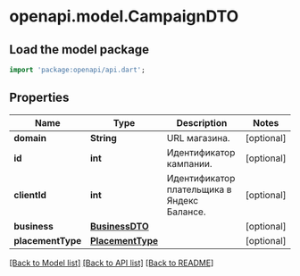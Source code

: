 # openapi.model.CampaignDTO

## Load the model package
```dart
import 'package:openapi/api.dart';
```

## Properties
Name | Type | Description | Notes
------------ | ------------- | ------------- | -------------
**domain** | **String** | URL магазина. | [optional] 
**id** | **int** | Идентификатор кампании. | [optional] 
**clientId** | **int** | Идентификатор плательщика в Яндекс Балансе. | [optional] 
**business** | [**BusinessDTO**](BusinessDTO.md) |  | [optional] 
**placementType** | [**PlacementType**](PlacementType.md) |  | [optional] 

[[Back to Model list]](../README.md#documentation-for-models) [[Back to API list]](../README.md#documentation-for-api-endpoints) [[Back to README]](../README.md)


